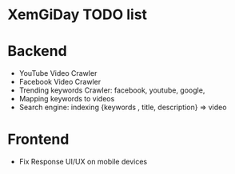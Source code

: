 XemGiDay TODO list
====================

Backend
===
* YouTube Video Crawler
* Facebook Video Crawler
* Trending keywords Crawler: facebook, youtube, google,
* Mapping keywords to videos
* Search engine: indexing {keywords , title, description} => video

Frontend
===
* Fix Response UI/UX on mobile devices